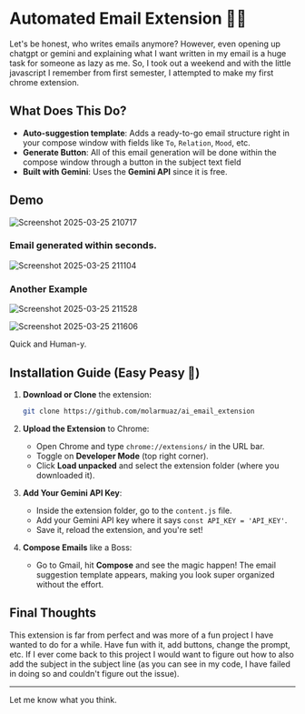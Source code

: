 # Automated Email Extension 🤖💌

Let's be honest, who writes emails anymore?
However, even opening up chatgpt or gemini and explaining what I want written in my email is a huge task for someone as lazy as me. So, I took out a weekend and with the little javascript I remember from first semester, I attempted to make my first chrome extension.

## What Does This Do?
- **Auto-suggestion template**: Adds a ready-to-go email structure right in your compose window with fields like `To`, `Relation`, `Mood`, etc.
- **Generate Button**: All of this email generation will be done within the compose window through a button in the subject text field
- **Built with Gemini**: Uses the **Gemini API** since it is free.

## Demo
![Screenshot 2025-03-25 210717](https://github.com/user-attachments/assets/1600afe0-f3fa-4211-925a-d0c967ea08b6)

### Email generated within seconds.

![Screenshot 2025-03-25 211104](https://github.com/user-attachments/assets/f8f6c411-beb4-4815-ac78-44d549df5359)


### Another Example

![Screenshot 2025-03-25 211528](https://github.com/user-attachments/assets/1c8fb0d9-ee25-4581-997a-4b34588dcf9a)

![Screenshot 2025-03-25 211606](https://github.com/user-attachments/assets/4c6b6eb0-5e7e-4813-a32a-88a138aa3c9d)

Quick and Human-y.

## Installation Guide (Easy Peasy 🍋)
1. **Download or Clone** the extension:
   ```bash
   git clone https://github.com/molarmuaz/ai_email_extension
   ```

2. **Upload the Extension** to Chrome:
   - Open Chrome and type `chrome://extensions/` in the URL bar.
   - Toggle on **Developer Mode** (top right corner).
   - Click **Load unpacked** and select the extension folder (where you downloaded it).

3. **Add Your Gemini API Key**:
   - Inside the extension folder, go to the `content.js` file.
   - Add your Gemini API key where it says `const API_KEY = 'API_KEY'`.
   - Save it, reload the extension, and you're set!

4. **Compose Emails** like a Boss:
   - Go to Gmail, hit **Compose** and see the magic happen! The email suggestion template appears, making you look super organized without the effort.

## Final Thoughts
This extension is far from perfect and was more of a fun project I have wanted to do for a while. Have fun with it, add buttons, change the prompt, etc. If I ever come back to this project I would want to figure out how to also add the subject in the subject line (as you can see in my code, I have failed in doing so and couldn't figure out the issue).

---

Let me know what you think.
